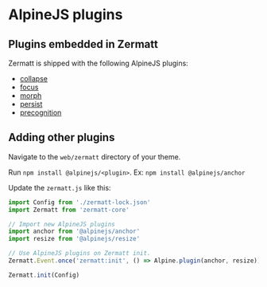 # AlpineJS plugins

## Plugins embedded in Zermatt

Zermatt is shipped with the following AlpineJS plugins:

- [collapse](https://alpinejs.dev/plugins/collapse)
- [focus](https://alpinejs.dev/plugins/focus)
- [morph](https://alpinejs.dev/plugins/morph)
- [persist](https://alpinejs.dev/plugins/persist)
- [precognition](https://www.npmjs.com/package/laravel-precognition-alpine)


## Adding other plugins

Navigate to the `web/zermatt` directory of your theme.

Run `npm install @alpinejs/<plugin>`. Ex: `npm install @alpinejs/anchor`

Update the `zermatt.js` like this:


```js
import Config from './zermatt-lock.json'
import Zermatt from 'zermatt-core'

// Import new AlpineJS plugins
import anchor from '@alpinejs/anchor'
import resize from '@alpinejs/resize'

// Use AlpineJS plugins on Zermatt init.
Zermatt.Event.once('zermatt:init', () => Alpine.plugin(anchor, resize))

Zermatt.init(Config)

```

